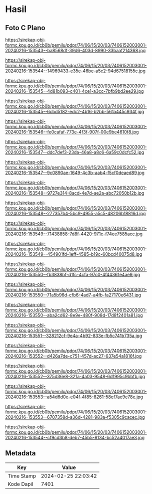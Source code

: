 # Hasil

## Foto C Plano

https://sirekap-obj-formc.kpu.go.id/cb0b/pemilu/pdpr/74/06/15/20/03/7406152003001-20240216-153543--ba8568df-39d6-403d-8990-33baaf214368.jpg

https://sirekap-obj-formc.kpu.go.id/cb0b/pemilu/pdpr/74/06/15/20/03/7406152003001-20240216-153544--14969433-e35e-46be-a5c2-94d67518155c.jpg

https://sirekap-obj-formc.kpu.go.id/cb0b/pemilu/pdpr/74/06/15/20/03/7406152003001-20240216-153545--4d81b093-c401-4ce1-a3cc-7bfb9bd2ee29.jpg

https://sirekap-obj-formc.kpu.go.id/cb0b/pemilu/pdpr/74/06/15/20/03/7406152003001-20240216-153545--6cbd5182-edc2-4b16-b2bb-561a445c934f.jpg

https://sirekap-obj-formc.kpu.go.id/cb0b/pemilu/pdpr/74/06/15/20/03/7406152003001-20240216-153546--fe0cafaf-773e-4f3f-907f-00e9be4610f8.jpg

https://sirekap-obj-formc.kpu.go.id/cb0b/pemilu/pdpr/74/06/15/20/03/7406152003001-20240216-153547--ddc7def3-23da-46a8-a8c6-6a59c0dcfc52.jpg

https://sirekap-obj-formc.kpu.go.id/cb0b/pemilu/pdpr/74/06/15/20/03/7406152003001-20240216-153547--9c0890ae-1649-4c3b-aab4-f5cf0deaed89.jpg

https://sirekap-obj-formc.kpu.go.id/cb0b/pemilu/pdpr/74/06/15/20/03/7406152003001-20240216-153548--9727e314-8acd-4e7d-ae2a-abc72050b12b.jpg

https://sirekap-obj-formc.kpu.go.id/cb0b/pemilu/pdpr/74/06/15/20/03/7406152003001-20240216-153548--277357b4-5bc9-4955-a5c5-48206b18816d.jpg

https://sirekap-obj-formc.kpu.go.id/cb0b/pemilu/pdpr/74/06/15/20/03/7406152003001-20240216-153549--71438858-7d8f-4420-971c-f74ee7585acc.jpg

https://sirekap-obj-formc.kpu.go.id/cb0b/pemilu/pdpr/74/06/15/20/03/7406152003001-20240216-153549--454901fd-1eff-4585-b19c-60bcd40075d8.jpg

https://sirekap-obj-formc.kpu.go.id/cb0b/pemilu/pdpr/74/06/15/20/03/7406152003001-20240216-153550--fb3838bf-d1fc-4cfa-97c0-4f44361e4ae9.jpg

https://sirekap-obj-formc.kpu.go.id/cb0b/pemilu/pdpr/74/06/15/20/03/7406152003001-20240216-153550--71a5b96d-cfb6-4ad7-a4fb-fa27170e6431.jpg

https://sirekap-obj-formc.kpu.go.id/cb0b/pemilu/pdpr/74/06/15/20/03/7406152003001-20240216-153550--aba2cd62-8e9e-480f-908d-17d8f2401a81.jpg

https://sirekap-obj-formc.kpu.go.id/cb0b/pemilu/pdpr/74/06/15/20/03/7406152003001-20240216-153551--328212cf-9e4a-4b92-833e-fb5c741b735a.jpg

https://sirekap-obj-formc.kpu.go.id/cb0b/pemilu/pdpr/74/06/15/20/03/7406152003001-20240216-153552--d426a7de-c751-457d-ac27-637e54a1816f.jpg

https://sirekap-obj-formc.kpu.go.id/cb0b/pemilu/pdpr/74/06/15/20/03/7406152003001-20240216-153552--375d36e8-321a-4a03-9548-6d1995c9bbfb.jpg

https://sirekap-obj-formc.kpu.go.id/cb0b/pemilu/pdpr/74/06/15/20/03/7406152003001-20240216-153553--a54d6d0e-e04f-4f85-8261-58ef7ae9e78e.jpg

https://sirekap-obj-formc.kpu.go.id/cb0b/pemilu/pdpr/74/06/15/20/03/7406152003001-20240216-153553--6707358d-a36d-4281-983a-f5305c9cacec.jpg

https://sirekap-obj-formc.kpu.go.id/cb0b/pemilu/pdpr/74/06/15/20/03/7406152003001-20240216-153544--cf9cd3b8-deb7-45b5-8134-bc52a4017ae3.jpg


## Metadata

| Key        | Value               |
| ---------- | ------------------- |
| Time Stamp | 2024-02-25 22:03:42 |
| Kode Dapil | 7401                |



